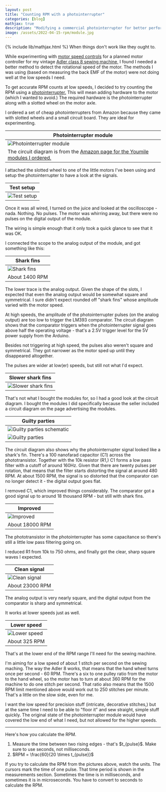 ```yaml
---
layout: post
title: "Counting RPM with a photointerrupter"
categories: [blog]
mathjax: true
description: "Modifying a commercial photointerrupter for better performance."
image: /assets/2022-04-15-rpm/module.jpg
---
```

{% include lib/mathjax.html %}
When things don't work like they ought to.


While experimenting with [motor speed controls](motorcontrol-toc) for a planned motor controller for my vintage [Adler class 8 sewing machine,](adler-toc) I found I needed a better method to detect the rotational speed of the motor.  The methods I was using (based on measuring the back EMF of the motor) were not doing well at the low speeds I need.

To get accurate RPM counts at low speeds, I decided to try counting the RPM using a [photointerrupter.](https://www.rohm.com/electronics-basics/photointerrupters/what-is-a-photointerrupter)  This will mean adding hardware to the motor (which I wanted to avoid.) The required hardware is the photointerrupter along with a slotted wheel on the motor axle.

I ordered a set of cheap photointerrupters from Amazon because they came with slotted wheels and a small circuit board.  They are ideal for experimenting.

|Photointerrupter module|
|-----------------------|
|![Photointerrupter module](/assets/2022-04-15-rpm/module.jpg)|
|The circuit diagram is from the [Amazon page for the Youmile modules I ordered.](https://www.amazon.de/gp/product/B0817H9436/ref=ppx_yo_dt_b_asin_title_o03_s00?ie=UTF8&psc=1)|

I attached the slotted wheel to one of the little motors I've been using and setup the photointerrupter to have a look at the signals.

|Test setup|
|----------|
|![Test setup](/assets/2022-04-15-rpm/setup.jpg)|

Once it was all wired, I turned on the juice and looked at the oscilloscope - nada.  Nothing.  No pulses.  The motor was whirring away, but there were no pulses on the digital output of the module.

The wiring is simple enough that it only took a quick glance to see that it was OK.

I connected the scope to the analog output of the module, and got something like this:

|Shark fins|
|----------|
|![Shark fins](/assets/2022-04-15-rpm/1.png)|
|About 1400 RPM|

The lower trace is the analog output. Given the shape of the slots, I expected that even the analog output would be somewhat square and symmetrical.  I sure didn't expect rounded off "shark fins" whose amplitude varied with the motor speed.

At high speeds, the amplitude of the photointerrupter pulses (on the analog output) are too low to trigger the LM393 comparator.  The circuit diagram shows that the comparator triggers when the photointerrupter signal goes above half the operating voltage - that's a 2.5V trigger level for the 5V power supply from the Arduino.

Besides not triggering at high speed, the pulses also weren't square and symmetrical.  They got narrower as the motor sped up until they disappeared altogether.

The pulses are wider at low(er) speeds, but still not what I'd expect.

|Slower shark fins|
|-----------------|
|![Slower shark fins](/assets/2022-04-15-rpm/2.png)|

That's not what I bought the modules for, so I had a good look at the circuit diagram.  I bought the modules I did specifically because the seller included a circuit diagram on the page advertising the modules.


|Guilty parties|
|--------------|
|![Guilty parties schematic](/assets/2022-04-15-rpm/circuit1.png)|
|![Guilty parties ](/assets/2022-04-15-rpm/module1.jpg)|

The circuit diagram also shows why the photointerrupter signal looked like a shark's fin.  There's a 100 nanofarad capacitor (C1) across the phototransistor.  Together with the 10k resistor (R1,) C1 forms a low pass filter with a cutoff of around 160Hz.  Given that there are twenty pulses per rotation, that means that the filter starts distorting the signal at around 480 RPM.  At about 1500 RPM, the signal is so distorted that the comparator can no longer detect it - the digital output goes flat.

I removed C1, which improved things considerably.  The comparator got a good signal up to around 18 thousand RPM - but still with shark fins.

|Improved|
|--------|
|![Improved](/assets/2022-04-15-rpm/3.png)|
|About 18000 RPM|

The phototransistor in the photointerrupter has some capacitance so there's still a little low pass filtering going on.

I reduced R1 from 10k to 750 ohms, and finally got the clear, sharp square waves I expected.

|Clean signal|
|------------|
|![Clean signal](/assets/2022-04-15-rpm/4.png)|
|About 23000 RPM|

The analog output is very nearly square, and the digital output from the comparator is sharp and symmetrical.

It works at lower speeds just as well.

|Lower speed|
|-----------|
|![Lower speed](/assets/2022-04-15-rpm/5.png)|
|About 325 RPM|

That's at the lower end of the RPM range I'll need for the sewing machine. 

I'm aiming for a low speed of about 1 stitch per second on the sewing maching.  The way the Adler 8 works, that means that the hand wheel turns once per second - 60 RPM.  There's a six to one pulley ratio from the motor to the hand wheel, so the motor has to turn at about 360 RPM for the machine to do one stitch per second.  That ratio also means that the 1500 RPM limit mentioned above would work out to 250 stitches per minute.  That's a little on the slow side, even for me.

I want the low speed for precision stuff (intricate, decorative stitches,) but at the same time I need to be able to "floor it" and sew straight, simple stuff quickly.  The original state of the photointerrupter module would have covered the low end of what I need, but not allowed for the higher speeds.

-----

Here's how you calculate the RPM.

1. Measure the time between two rising edges - that's \$t_{pulse}\$.  Make sure to use seconds, not milliseconds.
2. \$RPM = \frac{60}{20 \times t_{pulse}}\$

If you try to calculate the RPM from the pictures above, watch the units.  The cursors mark the time of one pulse.  That time period is shown in the measurements section.  Sometimes the time is in milliseconds, and sometimes it is in microseconds.  You have to convert to seconds to calculate the RPM.

